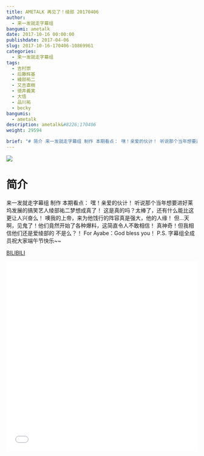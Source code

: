 ```yaml
---
title: AMETALK 再见了！绫部 20170406
author: 
  - 来一发就走字幕组
bangumi: ametalk
date: 2017-10-16 00:00:00
publishdate: 2017-04-06
slug: 2017-10-16-170406-10869961
categories: 
  - 来一发就走字幕组
tags: 
  - 吉村崇
  - 后藤辉基
  - 綾部祐二
  - 又吉直樹
  - 徳井義実
  - 大悟
  - 品川祐
  - becky
bangumis: 
  - ametalk
description: ametalk&#8226;170406
weight: 29594

brief: "# 简介 来一发就走字幕组 制作 本期看点： 嘿！亲爱的伙计！ 听说那个当年想要进好莱坞发展的搞笑艺人绫部祐二梦想成真了！ 这是真的吗？太棒了，还有什么能比这更让人兴奋么！ 噢我的上帝，来为他饯行的阵容真是强大，他的人缘！ 但…天啊，见鬼了！他们竟然开始了各种爆料，这简直令人不敢相信！ 真神奇！但我相信他们还是爱绫部的 不是么？！ For Ayabe：God bless you！ P.S. 字幕组全成员祝大家端午节快乐~~"
---
```


![](https://i.imgur.com/eVa2ekj.jpg)

# 简介  
来一发就走字幕组 制作
本期看点：
嘿！亲爱的伙计！
听说那个当年想要进好莱坞发展的搞笑艺人绫部祐二梦想成真了！
这是真的吗？太棒了，还有什么能比这更让人兴奋么！
噢我的上帝，来为他饯行的阵容真是强大，他的人缘！
但…天啊，见鬼了！他们竟然开始了各种爆料，这简直令人不敢相信！
真神奇！但我相信他们还是爱绫部的 不是么？！
For Ayabe：God bless you！
P.S. 字幕组全成员祝大家端午节快乐~~

  [BILIBILI](https://www.bilibili.com/video/av10869961/)


<div class="vcontainer">  <iframe class='video' src="//www.bilibili.com/blackboard/player.html?aid=10869961" width="100%" height="500" frameborder="0" allowfullscreen="allowfullscreen"></iframe></div>
